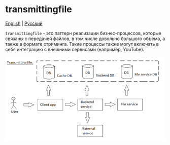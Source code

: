 # transmittingfile

[English](transmittingfile.md) | [Русский](transmittingfile.ru.md)

`transmittingfile` - это паттерн реализации бизнес-процессов, которые связаны с передачей файлов, в том числе довольно большого объема, а также в формате стриминга.
Такие процессы также могут включать в себя интеграцию с внешними сервисами (например, YouTube). 

![transmittingfile_overall](../img/processpatterns/transmittingfile_overall.png)
